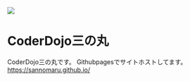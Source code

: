 <img src="https://sannomaru.github.io/dojologo.png"></img>
# CoderDojo三の丸
CoderDojo三の丸です。
Githubpagesでサイトホストしてます。
https://sannomaru.github.io/


